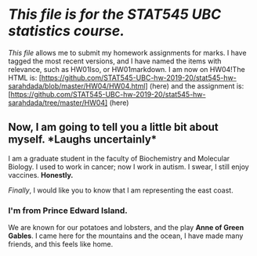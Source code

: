 # *This file is for the STAT545 UBC **statistics** course.* 
_This file_ allows me to submit my homework assignments for marks. I have tagged the most recent versions, and I have named the items with relevance, such as HW01Iso, or HW01markdown. I am now on HW04!The HTML is:
[https://github.com/STAT545-UBC-hw-2019-20/stat545-hw-sarahdada/blob/master/HW04/HW04.html] (here)
and the assignment is: [https://github.com/STAT545-UBC-hw-2019-20/stat545-hw-sarahdada/tree/master/HW04] (here)

## Now, I am going to tell you a little bit about myself. \*Laughs uncertainly\*
  
I am a graduate student in the faculty of Biochemistry and Molecular Biology.
I used to work in cancer; now I work in autism.
I swear, I still enjoy vaccines.
**Honestly.**

*Finally*, I would like you to know that I am representing the east coast.
### I'm from Prince Edward Island.
We are known for our potatoes and lobsters, and the play **Anne of Green Gables**. I came here for the mountains and the ocean, I have made many friends, and this feels like home.





